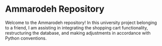 # Ammarodeh Repository

Welcome to the Ammarodeh repository! In this university project belonging to a friend, I am assisting in integrating the shopping cart functionality, restructuring the database, and making adjustments in accordance with Python conventions.








#